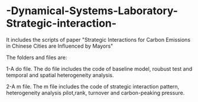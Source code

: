 # -Dynamical-Systems-Laboratory-Strategic-interaction-
It includes the scripts of paper "Strategic Interactions for Carbon Emissions in Chinese Cities are Influenced by Mayors"

The folders and files are:

1-A do file. The do file includes the code of baseline model, roubust test and temporal and spatial heterogeneity analysis.  

2-A m file. The m file includes the code of strategic interaction pattern, heterogeneity analysis pilot,rank, turnover and carbon-peaking pressure. 
